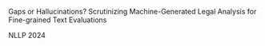 Gaps or Hallucinations? Scrutinizing Machine-Generated Legal Analysis for Fine-grained Text Evaluations

NLLP 2024


